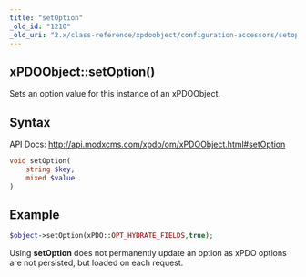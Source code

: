```yaml
---
title: "setOption"
_old_id: "1210"
_old_uri: "2.x/class-reference/xpdoobject/configuration-accessors/setoption"
---
```


## xPDOObject::setOption()

Sets an option value for this instance of an xPDOObject.

## Syntax

API Docs: <http://api.modxcms.com/xpdo/om/xPDOObject.html#setOption>

``` php 
void setOption(
    string $key,
    mixed $value
)
```

## Example

``` php 
$object->setOption(xPDO::OPT_HYDRATE_FIELDS,true);
```

Using **setOption** does not permanently update an option as xPDO options are not persisted, but loaded on each request.